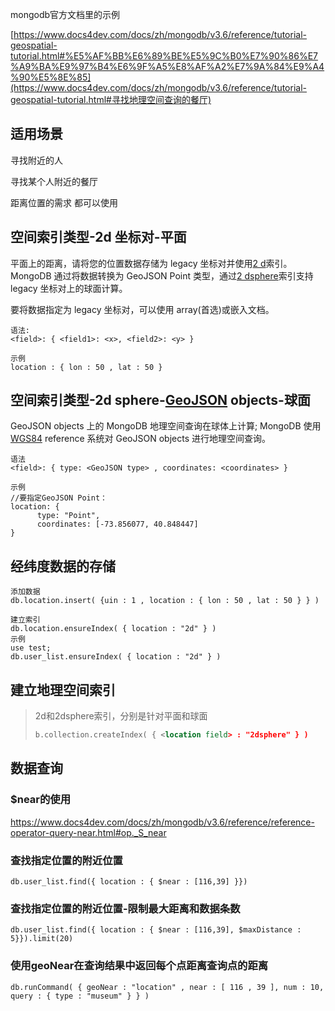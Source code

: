 mongodb官方文档里的示例

[https://www.docs4dev.com/docs/zh/mongodb/v3.6/reference/tutorial-geospatial-tutorial.html#%E5%AF%BB%E6%89%BE%E5%9C%B0%E7%90%86%E7%A9%BA%E9%97%B4%E6%9F%A5%E8%AF%A2%E7%9A%84%E9%A4%90%E5%8E%85](https://www.docs4dev.com/docs/zh/mongodb/v3.6/reference/tutorial-geospatial-tutorial.html#寻找地理空间查询的餐厅)

## 适用场景

寻找附近的人

寻找某个人附近的餐厅

距离位置的需求 都可以使用

## 空间索引类型-2d 坐标对-平面

平面上的距离，请将您的位置数据存储为 legacy 坐标对并使用[2 d](https://www.docs4dev.com/docs/zh/mongodb/v3.6/reference/geospatial-queries.html#geo-2d)索引。 MongoDB 通过将数据转换为 GeoJSON Point 类型，通过[2 dsphere](https://www.docs4dev.com/docs/zh/mongodb/v3.6/reference/geospatial-queries.html#geo-2dsphere)索引支持 legacy 坐标对上的球面计算。

要将数据指定为 legacy 坐标对，可以使用 array(首选)或嵌入文档。

```
语法:
<field>: { <field1>: <x>, <field2>: <y> }

示例
location : { lon : 50 , lat : 50 } 

```





## 空间索引类型-2d sphere-[GeoJSON](https://www.docs4dev.com/docs/zh/mongodb/v3.6/reference/geospatial-queries.html#geospatial-geojson) objects-球面

GeoJSON objects 上的 MongoDB 地理空间查询在球体上计算; MongoDB 使用[WGS84](https://www.docs4dev.com/docs/zh/mongodb/v3.6/reference/reference-glossary.html#term-wgs84) reference 系统对 GeoJSON objects 进行地理空间查询。

```
语法
<field>: { type: <GeoJSON type> , coordinates: <coordinates> }

示例
//要指定GeoJSON Point：
location: {
      type: "Point",
      coordinates: [-73.856077, 40.848447]
}
```





## 经纬度数据的存储

```
添加数据
db.location.insert( {uin : 1 , location : { lon : 50 , lat : 50 } } )

建立索引
db.location.ensureIndex( { location : "2d" } )
示例
use test;
db.user_list.ensureIndex( { location : "2d" } )

```



## 建立地理空间索引

> 2d和2dsphere索引，分别是针对平面和球面
>
> ```xml
> b.collection.createIndex( { <location field> : "2dsphere" } )
> ```

## 数据查询

### $near的使用

https://www.docs4dev.com/docs/zh/mongodb/v3.6/reference/reference-operator-query-near.html#op._S_near

### 查找指定位置的附近位置

```
db.user_list.find({ location : { $near : [116,39] }})
```

### 查找指定位置的附近位置-限制最大距离和数据条数

```
db.user_list.find({ location : { $near : [116,39], $maxDistance : 5}}).limit(20)
```

### 使用geoNear在查询结果中返回每个点距离查询点的距离

```
db.runCommand( { geoNear : "location" , near : [ 116 , 39 ], num : 10, query : { type : "museum" } } )
```



